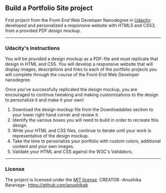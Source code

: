 ## Build a Portfolio Site project


First project from the Front-End Web Developer Nanodegree in <a target="_blank" href="https://www.udacity.com/">Udacity</a>: 
<br>
developed and personalized a responsive website with HTML5 and CSS3, from a provided PDF design mockup.

--------------------------

### Udacity's instructions

You will be provided a design mockup as a PDF-file and must replicate that design in HTML and CSS. You will develop a responsive website that will display images, descriptions and links to each of the portfolio projects you will complete through the course of the Front-End Web Developer nanodegree.

Once you've successfully replicated the design mockup, you are encouraged to continue tweaking and making customizations to the design to personalize it and make it your own!

1. Download the design mockup file from the Downloadables section to your lower right hand corner and review it.
2. Identify the various boxes you will need to build in order to recreate this design.
3. Write your HTML and CSS files, continue to iterate until your work is representative of the design mockup.
4. Take the time to personalize your portfolio with custom colors, additional content and your own images.
5. Validate your HTML and CSS against the W3C's Validators.

---------------------

### License

The project is licensed under the [MIT license](license.txt).
CREATOR
-Anushika Baranage-
https://github.com/anushikab